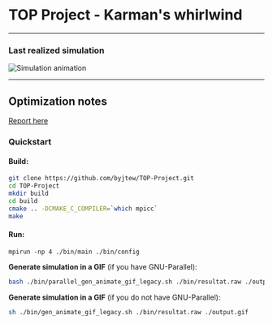 # TOP Project - Karman's whirlwind

---

### Last realized simulation

![Simulation animation](./simulation.gif)

--- 

## Optimization notes

[Report here](./TOP_Project.pdf)

### Quickstart

#### Build:

```bash
git clone https://github.com/byjtew/TOP-Project.git
cd TOP-Project
mkdir build
cd build
cmake .. -DCMAKE_C_COMPILER=`which mpicc`
make
```

#### Run:

`mpirun -np 4 ./bin/main ./bin/config`

**Generate simulation in a GIF** (if you have GNU-Parallel):

```bash
bash ./bin/parallel_gen_animate_gif_legacy.sh ./bin/resultat.raw ./output.gif
```

**Generate simulation in a GIF** (if you do not have GNU-Parallel):

```bash
sh ./bin/gen_animate_gif_legacy.sh ./bin/resultat.raw ./output.gif
```
